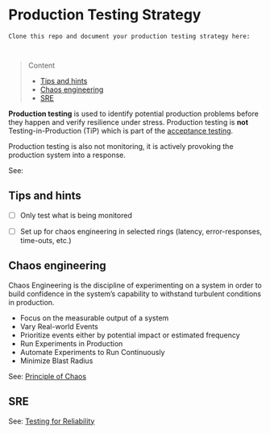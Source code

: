 # Production Testing Strategy

```
Clone this repo and document your production testing strategy here:



```
> Content
> - [Tips and hints](#tips-and-hints)
> - [Chaos engineering](#chaos-engineering)
> - [SRE](#sre)

**Production testing** is used to identify potential production problems before they happen and verify resilience under stress.
Production testing is **not** Testing-in-Production (TiP) which is part of the [acceptance testing](acceptance-testing-strategy.md).

Production testing is also not monitoring, it is actively provoking the production system into a response.

See:

## Tips and hints

- [ ] Only test what is being monitored

- [ ] Set up for chaos engineering in selected rings (latency, error-responses, time-outs, etc.)

## Chaos engineering

Chaos Engineering is the discipline of experimenting on a system in order to build confidence in the system’s capability to withstand turbulent conditions in production.
- Focus on the measurable output of a system
- Vary Real-world Events
- Prioritize events either by potential impact or estimated frequency
- Run Experiments in Production
- Automate Experiments to Run Continuously
- Minimize Blast Radius

See: [Principle of Chaos](https://principlesofchaos.org)

## SRE 

See: [Testing for Reliability](https://sre.google/sre-book/testing-reliability/)